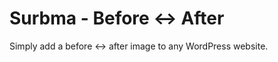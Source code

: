 Surbma - Before <-> After
=========================

Simply add a before <-> after image to any WordPress website.
